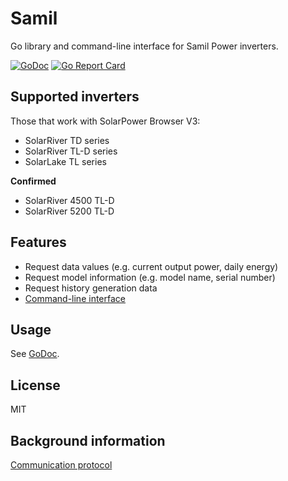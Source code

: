 # Samil

Go library and command-line interface for Samil Power inverters.

[![GoDoc](https://godoc.org/github.com/mhvis/samil?status.svg)](https://godoc.org/github.com/mhvis/samil)
[![Go Report Card](https://goreportcard.com/badge/github.com/mhvis/samil)](https://goreportcard.com/report/github.com/mhvis/samil)

## Supported inverters

Those that work with SolarPower Browser V3:
* SolarRiver TD series
* SolarRiver TL-D series
* SolarLake TL series

**Confirmed**

* SolarRiver 4500 TL-D
* SolarRiver 5200 TL-D

## Features

* Request data values (e.g. current output power, daily energy)
* Request model information (e.g. model name, serial number)
* Request history generation data
* [Command-line interface](https://github.com/mhvis/samil/tree/master/cli)

## Usage

See [GoDoc](https://godoc.org/github.com/mhvis/samil).

## License

MIT

## Background information
[Communication protocol](https://github.com/mhvis/solar/wiki/Communication-protocol)
